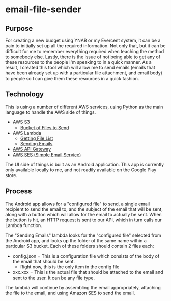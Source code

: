 # email-file-sender

## Purpose
For creating a new budget using YNAB or my Evercent system, it can be a pain to initially set up all the required information. Not only that, but it can be difficult for me to remember everything required when teaching the method to somebody else. Lastly, there is the issue of not being able to get any of these resources to the people I'm speaking to in a quick manner.
As a result, I created this tool which will allow me to send emails (emails that have been already set up with a particular file attachment, and email body) to people so I can give them these resources in a quick fashion.

## Technology
This is using a number of different AWS services, using Python as the main language to handle the AWS side of things.
* AWS S3
  * [Bucket of Files to Send](https://s3.console.aws.amazon.com/s3/buckets/files-to-send?region=us-east-1&tab=objects)
* AWS Lambda
  * [Getting File List](https://us-east-1.console.aws.amazon.com/lambda/home?region=us-east-1#/functions/get-available-files-to-send)
  * [Sending Emails](https://us-east-1.console.aws.amazon.com/lambda/home?region=us-east-1#/functions/send-files-via-email)
* [AWS API Gateway](https://us-east-1.console.aws.amazon.com/apigateway/main/apis?region=us-east-1)
* [AWS SES (Simple Email Service)](https://us-east-1.console.aws.amazon.com/ses/home?region=us-east-1#/account)

The UI side of things is built as an Android application. 
This app is currently only available locally to me, and not readily available on the Google Play store.

## Process
The Android app allows for a "configured file" to send, a single email recipient to send the email to, and the subject of the email that will be sent, along with a button which will allow for the email to actually be sent.
When the button is hit, an HTTP request is sent to our API, which in turn calls our Lambda function.

The "Sending Emails" lambda looks for the "configured file" selected from the Android app, and looks up the folder of the same name within a particular S3 bucket.
Each of these folders should contain 2 files each:
* config.json = This is a configuration file which consists of the body of the email that should be sent. 
  * Right now, this is the only item in the config file
* xxx.xxx = This is the actual file that should be attached to the email and sent to the user. It can be any file type.

The lambda will continue by assembling the email appropriately, attaching the file to the email, and using Amazon SES to send the email.
